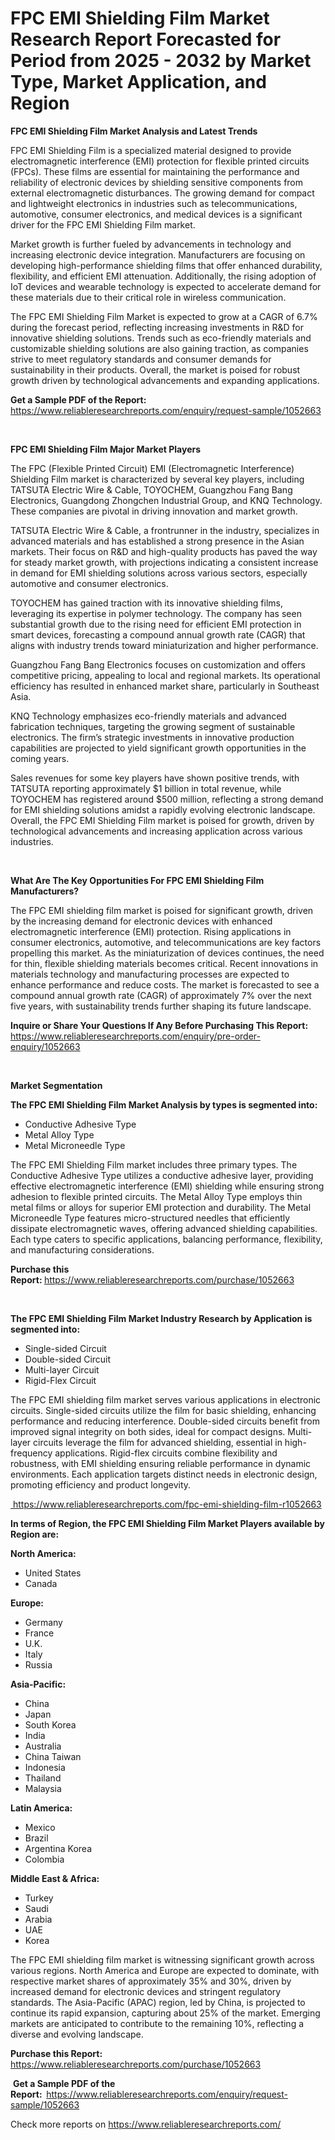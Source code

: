 <p><h1>FPC EMI Shielding Film Market Research Report Forecasted for Period from 2025 -  2032 by Market Type, Market Application, and Region</h1></p><p><strong>FPC EMI Shielding Film Market Analysis and Latest Trends</strong></p>
<p><p>FPC EMI Shielding Film is a specialized material designed to provide electromagnetic interference (EMI) protection for flexible printed circuits (FPCs). These films are essential for maintaining the performance and reliability of electronic devices by shielding sensitive components from external electromagnetic disturbances. The growing demand for compact and lightweight electronics in industries such as telecommunications, automotive, consumer electronics, and medical devices is a significant driver for the FPC EMI Shielding Film market.</p><p>Market growth is further fueled by advancements in technology and increasing electronic device integration. Manufacturers are focusing on developing high-performance shielding films that offer enhanced durability, flexibility, and efficient EMI attenuation. Additionally, the rising adoption of IoT devices and wearable technology is expected to accelerate demand for these materials due to their critical role in wireless communication.</p><p>The FPC EMI Shielding Film Market is expected to grow at a CAGR of 6.7% during the forecast period, reflecting increasing investments in R&D for innovative shielding solutions. Trends such as eco-friendly materials and customizable shielding solutions are also gaining traction, as companies strive to meet regulatory standards and consumer demands for sustainability in their products. Overall, the market is poised for robust growth driven by technological advancements and expanding applications.</p></p>
<p><strong>Get a Sample PDF of the Report:&nbsp;</strong> <a href="https://www.reliableresearchreports.com/enquiry/request-sample/1052663?utm_campaign=2273&utm_medium=2&utm_source=Github&utm_content=ia&utm_term=22032025&utm_id=fpc-emi-shielding-film">https://www.reliableresearchreports.com/enquiry/request-sample/1052663</a></p>
<p>&nbsp;</p>
<p><strong>FPC EMI Shielding Film Major Market Players</strong></p>
<p><p>The FPC (Flexible Printed Circuit) EMI (Electromagnetic Interference) Shielding Film market is characterized by several key players, including TATSUTA Electric Wire & Cable, TOYOCHEM, Guangzhou Fang Bang Electronics, Guangdong Zhongchen Industrial Group, and KNQ Technology. These companies are pivotal in driving innovation and market growth.</p><p>TATSUTA Electric Wire & Cable, a frontrunner in the industry, specializes in advanced materials and has established a strong presence in the Asian markets. Their focus on R&D and high-quality products has paved the way for steady market growth, with projections indicating a consistent increase in demand for EMI shielding solutions across various sectors, especially automotive and consumer electronics.</p><p>TOYOCHEM has gained traction with its innovative shielding films, leveraging its expertise in polymer technology. The company has seen substantial growth due to the rising need for efficient EMI protection in smart devices, forecasting a compound annual growth rate (CAGR) that aligns with industry trends toward miniaturization and higher performance.</p><p>Guangzhou Fang Bang Electronics focuses on customization and offers competitive pricing, appealing to local and regional markets. Its operational efficiency has resulted in enhanced market share, particularly in Southeast Asia.</p><p>KNQ Technology emphasizes eco-friendly materials and advanced fabrication techniques, targeting the growing segment of sustainable electronics. The firm’s strategic investments in innovative production capabilities are projected to yield significant growth opportunities in the coming years.</p><p>Sales revenues for some key players have shown positive trends, with TATSUTA reporting approximately $1 billion in total revenue, while TOYOCHEM has registered around $500 million, reflecting a strong demand for EMI shielding solutions amidst a rapidly evolving electronic landscape. Overall, the FPC EMI Shielding Film market is poised for growth, driven by technological advancements and increasing application across various industries.</p></p>
<p>&nbsp;</p>
<p><strong>What Are The Key Opportunities For FPC EMI Shielding Film Manufacturers?</strong></p>
<p><p>The FPC EMI shielding film market is poised for significant growth, driven by the increasing demand for electronic devices with enhanced electromagnetic interference (EMI) protection. Rising applications in consumer electronics, automotive, and telecommunications are key factors propelling this market. As the miniaturization of devices continues, the need for thin, flexible shielding materials becomes critical. Recent innovations in materials technology and manufacturing processes are expected to enhance performance and reduce costs. The market is forecasted to see a compound annual growth rate (CAGR) of approximately 7% over the next five years, with sustainability trends further shaping its future landscape.</p></p>
<p><strong>Inquire or Share Your Questions If Any Before Purchasing This Report:</strong> <a href="https://www.reliableresearchreports.com/enquiry/pre-order-enquiry/1052663?utm_campaign=2273&utm_medium=2&utm_source=Github&utm_content=ia&utm_term=22032025&utm_id=fpc-emi-shielding-film">https://www.reliableresearchreports.com/enquiry/pre-order-enquiry/1052663</a></p>
<p>&nbsp;</p>
<p><strong>Market Segmentation</strong></p>
<p><strong>The FPC EMI Shielding Film Market Analysis by types is segmented into:</strong></p>
<p><ul><li>Conductive Adhesive Type</li><li>Metal Alloy Type</li><li>Metal Microneedle Type</li></ul></p>
<p><p>The FPC EMI Shielding Film market includes three primary types. The Conductive Adhesive Type utilizes a conductive adhesive layer, providing effective electromagnetic interference (EMI) shielding while ensuring strong adhesion to flexible printed circuits. The Metal Alloy Type employs thin metal films or alloys for superior EMI protection and durability. The Metal Microneedle Type features micro-structured needles that efficiently dissipate electromagnetic waves, offering advanced shielding capabilities. Each type caters to specific applications, balancing performance, flexibility, and manufacturing considerations.</p></p>
<p><strong>Purchase this Report:&nbsp;</strong><a href="https://www.reliableresearchreports.com/purchase/1052663?utm_campaign=2273&utm_medium=2&utm_source=Github&utm_content=ia&utm_term=22032025&utm_id=fpc-emi-shielding-film">https://www.reliableresearchreports.com/purchase/1052663</a></p>
<p>&nbsp;</p>
<p><strong>The FPC EMI Shielding Film Market Industry Research by Application is segmented into:</strong></p>
<p><ul><li>Single-sided Circuit</li><li>Double-sided Circuit</li><li>Multi-layer Circuit</li><li>Rigid-Flex Circuit</li></ul></p>
<p><p>The FPC EMI shielding film market serves various applications in electronic circuits. Single-sided circuits utilize the film for basic shielding, enhancing performance and reducing interference. Double-sided circuits benefit from improved signal integrity on both sides, ideal for compact designs. Multi-layer circuits leverage the film for advanced shielding, essential in high-frequency applications. Rigid-flex circuits combine flexibility and robustness, with EMI shielding ensuring reliable performance in dynamic environments. Each application targets distinct needs in electronic design, promoting efficiency and product longevity.</p></p>
<p><a href="https://www.reliableresearchreports.com/fpc-emi-shielding-film-r1052663?utm_campaign=2273&utm_medium=2&utm_source=Github&utm_content=ia&utm_term=22032025&utm_id=fpc-emi-shielding-film">&nbsp;https://www.reliableresearchreports.com/fpc-emi-shielding-film-r1052663</a></p>
<p><strong>In terms of Region, the FPC EMI Shielding Film Market Players available by Region are:</strong></p>
<p>
    <p> <strong> North America: </strong>
        <ul>
            <li>United States</li>
            <li>Canada</li>
        </ul>
        </p> 
    <p> <strong> Europe: </strong>
        <ul>
            <li>Germany</li>
            <li>France</li>
            <li>U.K.</li>
            <li>Italy</li>
            <li>Russia</li>
        </ul>
        </p> 
    <p> <strong> Asia-Pacific: </strong>
        <ul>
            <li>China</li>
            <li>Japan</li>
            <li>South Korea</li>
            <li>India</li>
            <li>Australia</li>
            <li>China Taiwan</li>
            <li>Indonesia</li>
            <li>Thailand</li>
            <li>Malaysia</li>
        </ul>
        </p> 
    <p> <strong> Latin America: </strong>
        <ul>
            <li>Mexico</li>
            <li>Brazil</li>
            <li>Argentina Korea</li>
            <li>Colombia</li>
        </ul>
        </p> 
    <p> <strong> Middle East & Africa: </strong>
        <ul>
            <li>Turkey</li>
            <li>Saudi</li>
            <li>Arabia</li>
            <li>UAE</li>
            <li>Korea</li>
        </ul>
    </p>
    </p>
<p><p>The FPC EMI shielding film market is witnessing significant growth across various regions. North America and Europe are expected to dominate, with respective market shares of approximately 35% and 30%, driven by increased demand for electronic devices and stringent regulatory standards. The Asia-Pacific (APAC) region, led by China, is projected to continue its rapid expansion, capturing about 25% of the market. Emerging markets are anticipated to contribute to the remaining 10%, reflecting a diverse and evolving landscape.</p></p>
<p><strong>Purchase this Report: </strong><a href="https://www.reliableresearchreports.com/purchase/1052663?utm_campaign=2273&utm_medium=2&utm_source=Github&utm_content=ia&utm_term=22032025&utm_id=fpc-emi-shielding-film">https://www.reliableresearchreports.com/purchase/1052663</a></p>
<p>&nbsp;<strong>Get a Sample PDF of the Report:&nbsp;&nbsp;</strong><a href="https://www.reliableresearchreports.com/enquiry/request-sample/1052663?utm_campaign=2273&utm_medium=2&utm_source=Github&utm_content=ia&utm_term=22032025&utm_id=fpc-emi-shielding-film">https://www.reliableresearchreports.com/enquiry/request-sample/1052663</a></p>
<p><strong></strong></p>
<p>Check more reports on <a href="https://www.reliableresearchreports.com/?utm_campaign=2273&utm_medium=2&utm_source=Github&utm_content=ia&utm_term=22032025&utm_id=fpc-emi-shielding-film">https://www.reliableresearchreports.com/</a></p>
